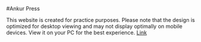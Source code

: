 #Ankur Press

This website is created for practice purposes. Please note that the design is optimized for desktop viewing and may not display optimally on mobile devices. View it on your PC for the best experience. [Link](https://ajthedemon.github.io/Ankur-Press/)
